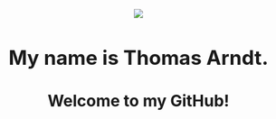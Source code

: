 <p align="center">
<img src="https://media-exp1.licdn.com/dms/image/C5616AQHTiaGIEDjaDg/profile-displaybackgroundimage-shrink_200_800/0/1645408516291?e=1651104000&v=beta&t=xQQ3rgSR7TGKK6RWhYKRs2N8FejdCMvC2U-i2Q-H2-0" />
</p>
<h2 align="center" style="font-size: 35px">My name is Thomas Arndt.</h2>
<h3 align="center" style="font-size: 28px">Welcome to my GitHub!</h3>

